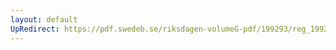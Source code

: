 ```yaml
---
layout: default
UpRedirect: https://pdf.swedeb.se/riksdagen-volumeG-pdf/199293/reg_199293_SfU/reg_199293_SfU_0005.pdf
---
```


